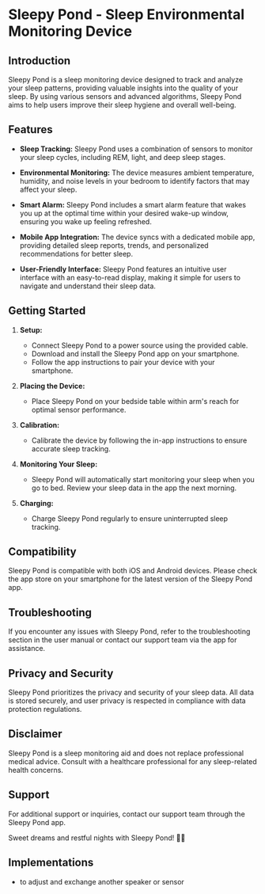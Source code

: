 # Sleepy Pond - Sleep Environmental Monitoring Device

## Introduction

Sleepy Pond is a sleep monitoring device designed to track and analyze your sleep patterns, providing valuable insights into the quality of your sleep. By using various sensors and advanced algorithms, Sleepy Pond aims to help users improve their sleep hygiene and overall well-being.

## Features

- **Sleep Tracking:** Sleepy Pond uses a combination of sensors to monitor your sleep cycles, including REM, light, and deep sleep stages.

- **Environmental Monitoring:** The device measures ambient temperature, humidity, and noise levels in your bedroom to identify factors that may affect your sleep.

- **Smart Alarm:** Sleepy Pond includes a smart alarm feature that wakes you up at the optimal time within your desired wake-up window, ensuring you wake up feeling refreshed.

- **Mobile App Integration:** The device syncs with a dedicated mobile app, providing detailed sleep reports, trends, and personalized recommendations for better sleep.

- **User-Friendly Interface:** Sleepy Pond features an intuitive user interface with an easy-to-read display, making it simple for users to navigate and understand their sleep data.

## Getting Started

1. **Setup:**
   - Connect Sleepy Pond to a power source using the provided cable.
   - Download and install the Sleepy Pond app on your smartphone.
   - Follow the app instructions to pair your device with your smartphone.

2. **Placing the Device:**
   - Place Sleepy Pond on your bedside table within arm's reach for optimal sensor performance.

3. **Calibration:**
   - Calibrate the device by following the in-app instructions to ensure accurate sleep tracking.

4. **Monitoring Your Sleep:**
   - Sleepy Pond will automatically start monitoring your sleep when you go to bed. Review your sleep data in the app the next morning.

5. **Charging:**
   - Charge Sleepy Pond regularly to ensure uninterrupted sleep tracking.

## Compatibility

Sleepy Pond is compatible with both iOS and Android devices. Please check the app store on your smartphone for the latest version of the Sleepy Pond app.

## Troubleshooting

If you encounter any issues with Sleepy Pond, refer to the troubleshooting section in the user manual or contact our support team via the app for assistance.

## Privacy and Security

Sleepy Pond prioritizes the privacy and security of your sleep data. All data is stored securely, and user privacy is respected in compliance with data protection regulations.

## Disclaimer

Sleepy Pond is a sleep monitoring aid and does not replace professional medical advice. Consult with a healthcare professional for any sleep-related health concerns.

## Support

For additional support or inquiries, contact our support team through the Sleepy Pond app.

Sweet dreams and restful nights with Sleepy Pond! 🌙✨

## Implementations
- to adjust and exchange another speaker or sensor
